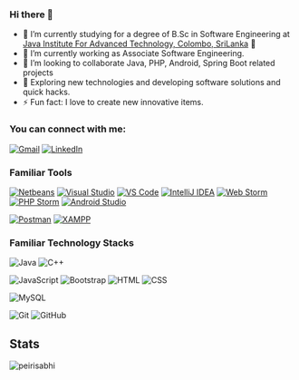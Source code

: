 ### Hi there 👋
 
- 🌱 I’m currently studying for a degree of B.Sc in Software Engineering at [Java Institute For Advanced Technology, Colombo, SriLanka](https://www.javainstitute.edu.lk/) 🏫
- 🔭 I’m currently working as Associate Software Engineering.
- 👯 I’m looking to collaborate Java, PHP, Android, Spring Boot related projects
- 🤔 Exploring new technologies and developing software solutions and quick hacks.
- ⚡  Fun fact: I love to create new innovative items.

### You can connect with me:
[![Gmail](https://img.shields.io/badge/-gmail-%23D14836?style=for-the-badge&logo=Gmail&logoColor=white)](mailto:abhishekpeiris9@gmail.com@gmail.com)
[![LinkedIn](https://img.shields.io/badge/linkedin-%230077B5.svg?style=for-the-badge&logo=LinkedIn&logoColor=white)](https://www.linkedin.com/in/abhishek-peiris-3336351a0)

### Familiar Tools

[![Netbeans](https://img.shields.io/badge/IDE-Netbeans-%23007ACC?style=flat&logo=Netbeans)](https://netbeans.apache.org/)
[![Visual Studio](https://img.shields.io/badge/IDE-VisualStudio-%23007ACC?style=flat&logo=Visual-studio)](https://visualstudio.microsoft.com/)
[![VS Code](https://img.shields.io/badge/IDE-VSCode-%23007ACC?style=flat&logo=Visual-studio-code)](https://code.visualstudio.com/)
[![IntelliJ IDEA](https://img.shields.io/badge/IDE-IntelliJ%20IDEA-%23007ACC?style=flat&logo=JetBrains)](https://www.jetbrains.com/idea/)
[![Web Storm](https://img.shields.io/badge/IDE-WebStorm-%23007ACC?style=flat&logo=JetBrains)](https://www.jetbrains.com/webstorm/)
[![PHP Storm](https://img.shields.io/badge/IDE-Phpstorm-%23007ACC?style=flat&logo=JetBrains)](https://www.jetbrains.com/phpstorm/)
[![Android Studio](https://img.shields.io/badge/IDE-Android%20Studio-%23007ACC?style=flat&logo=android-Studio)](https://developer.android.com/studio/)

[![Postman](https://img.shields.io/badge/IDE-Postman-%23007ACC?style=flat&logo=postman)](https://developer.android.com/studio/)
[![XAMPP](https://img.shields.io/badge/IDE-XAMPP-%23007ACC?style=flat&logo=xampp)](https://developer.android.com/studio/)


### Familiar Technology Stacks

<!-- [![Java](https://img.shields.io/badge/-Java-%23ED8B00?style=flat&logo=java&logoColor=white)](https://www.java.com/en/)
[![JavaScript](https://img.shields.io/badge/-JavaScript-%23F7DF1C?style=flat&logo=javascript&logoColor=black&labelColor=%23F7DF1C&color=%23FFCE5A)](https://www.javascript.com/)
[![Spring Boot](https://img.shields.io/badge/-Spring%20Boot-%236DB33F?style=flat&logo=spring&logoColor=white)](https://spring.io/projects/spring-boot)
[![Spring Boot](https://img.shields.io/badge/-Git-%236DB33F?style=flat&logo=git&logoColor=white)](https://spring.io/projects/spring-boot)
[![Spring Boot](https://img.shields.io/badge/-GitHub-%236DB33F?style=flat&logo=github&logoColor=white)](https://spring.io/projects/spring-boot)
-->

![Java](https://img.shields.io/badge/-Java-333333?style=flat&logo=Java&logoColor=007396)
![C++](https://img.shields.io/badge/-C++-333333?style=flat&logo=C%2B%2B&logoColor=239120)

<!-- ![C](https://img.shields.io/badge/-C-333333?style=flat&logo=C%2B%2B&logoColor=A8B9CC)
![Python](https://img.shields.io/badge/-Python-333333?style=flat&logo=python) -->

![JavaScript](https://img.shields.io/badge/-JavaScript-333333?style=flat&logo=javascript)
  ![Bootstrap](https://img.shields.io/badge/-Bootstrap-333333?style=flat&logo=bootstrap&logoColor=563D7C)
  ![HTML](https://img.shields.io/badge/-HTML-333333?style=flat&logo=HTML5)
  ![CSS](https://img.shields.io/badge/-CSS-333333?style=flat&logo=CSS3&logoColor=1572B6)

![MySQL](https://img.shields.io/badge/-MySQL-333333?style=flat&logo=mysql)

![Git](https://img.shields.io/badge/-Git-333333?style=flat&logo=git)
  ![GitHub](https://img.shields.io/badge/-GitHub-333333?style=flat&logo=github)
  
  ## Stats

<p><img src="https://github-readme-stats.vercel.app/api?username=peirisabhi&show_icons=true&theme=dracula" alt="peirisabhi" /></p>
